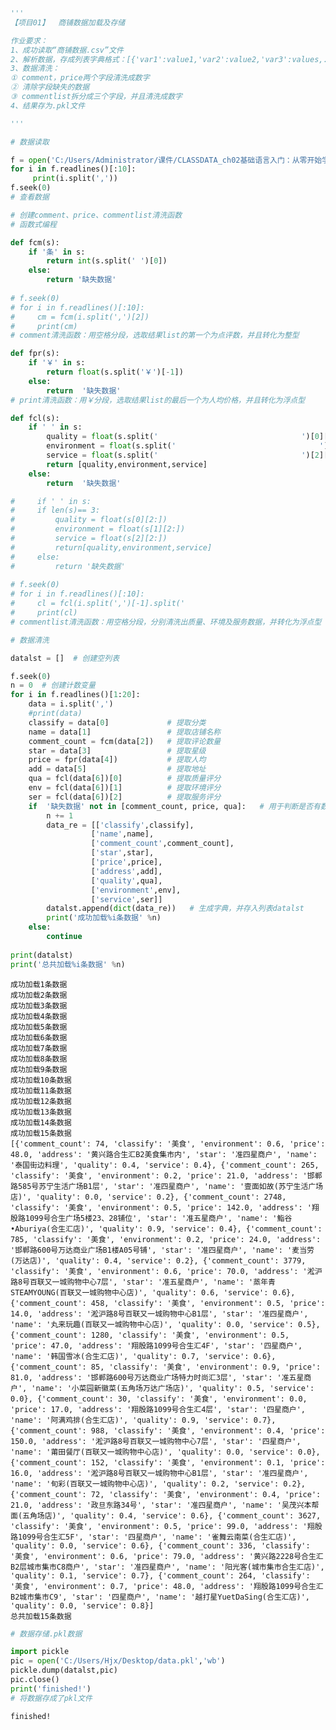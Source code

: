 

```python
'''
【项目01】  商铺数据加载及存储

作业要求：
1、成功读取“商铺数据.csv”文件
2、解析数据，存成列表字典格式：[{'var1':value1,'var2':value2,'var3':values,...},...,{}]
3、数据清洗：
① comment，price两个字段清洗成数字
② 清除字段缺失的数据
③ commentlist拆分成三个字段，并且清洗成数字
4、结果存为.pkl文件

'''
```


```python
# 数据读取

f = open('C:/Users/Administrator/课件/CLASSDATA_ch02基础语言入门：从零开始学习Python【瑞客论坛 www.ruike1.com】/CLASSDATA_ch02基础语言入门：从零开始学习Python/商铺数据.csv','r',encoding='utf8')
for i in f.readlines()[:10]:
     print(i.split(','))
f.seek(0)
# 查看数据
```


```python
# 创建comment、price、commentlist清洗函数
# 函数式编程

def fcm(s):
    if '条' in s:
        return int(s.split(' ')[0])
    else:
        return '缺失数据'
    
# f.seek(0)
# for i in f.readlines()[:10]:
#     cm = fcm(i.split(',')[2])
#     print(cm)
# comment清洗函数：用空格分段，选取结果list的第一个为点评数，并且转化为整型

def fpr(s):
    if '￥' in s:
        return float(s.split('￥')[-1])
    else:
        return  '缺失数据'
# print清洗函数：用￥分段，选取结果list的最后一个为人均价格，并且转化为浮点型

def fcl(s):
    if ' ' in s:
        quality = float(s.split('                                ')[0][2:])
        environment = float(s.split('                                ')[1][2:])
        service = float(s.split('                                ')[2][2:-1])
        return [quality,environment,service]
    else:
        return  '缺失数据'

#     if ' ' in s:
#     if len(s)== 3:
#         quality = float(s[0][2:])
#         environment = float(s[1][2:])
#         service = float(s[2][2:])
#         return[quality,environment,service]
#     else:
#         return '缺失数据'
    
# f.seek(0)
# for i in f.readlines()[:10]:
#     cl = fcl(i.split(',')[-1].split('                                '))
#     print(cl)
# commentlist清洗函数：用空格分段，分别清洗出质量、环境及服务数据，并转化为浮点型
```


```python
# 数据清洗

datalst = []  # 创建空列表

f.seek(0)
n = 0  # 创建计数变量
for i in f.readlines()[1:20]:
    data = i.split(',')
    #print(data)
    classify = data[0]             # 提取分类
    name = data[1]                 # 提取店铺名称
    comment_count = fcm(data[2])   # 提取评论数量
    star = data[3]                 # 提取星级
    price = fpr(data[4])           # 提取人均
    add = data[5]                  # 提取地址
    qua = fcl(data[6])[0]          # 提取质量评分
    env = fcl(data[6])[1]          # 提取环境评分
    ser = fcl(data[6])[2]          # 提取服务评分
    if  '缺失数据' not in [comment_count, price, qua]:   # 用于判断是否有数据缺失
        n += 1
        data_re = [['classify',classify],
                  ['name',name],
                  ['comment_count',comment_count],
                  ['star',star],
                  ['price',price],
                  ['address',add],
                  ['quality',qua],
                  ['environment',env],
                  ['service',ser]]
        datalst.append(dict(data_re))   # 生成字典，并存入列表datalst
        print('成功加载%i条数据' %n)
    else:
        continue
    
print(datalst) 
print('总共加载%i条数据' %n)
```

    成功加载1条数据
    成功加载2条数据
    成功加载3条数据
    成功加载4条数据
    成功加载5条数据
    成功加载6条数据
    成功加载7条数据
    成功加载8条数据
    成功加载9条数据
    成功加载10条数据
    成功加载11条数据
    成功加载12条数据
    成功加载13条数据
    成功加载14条数据
    成功加载15条数据
    [{'comment_count': 74, 'classify': '美食', 'environment': 0.6, 'price': 48.0, 'address': '黄兴路合生汇B2美食集市内', 'star': '准四星商户', 'name': '泰国街边料理', 'quality': 0.4, 'service': 0.4}, {'comment_count': 265, 'classify': '美食', 'environment': 0.2, 'price': 21.0, 'address': '邯郸路585号苏宁生活广场B1层', 'star': '准四星商户', 'name': '壹面如故(苏宁生活广场店)', 'quality': 0.0, 'service': 0.2}, {'comment_count': 2748, 'classify': '美食', 'environment': 0.5, 'price': 142.0, 'address': '翔殷路1099号合生广场5楼23、28铺位', 'star': '准五星商户', 'name': '鮨谷•Aburiya(合生汇店)', 'quality': 0.9, 'service': 0.4}, {'comment_count': 785, 'classify': '美食', 'environment': 0.2, 'price': 24.0, 'address': '邯郸路600号万达商业广场B1楼A05号铺', 'star': '准四星商户', 'name': '麦当劳(万达店)', 'quality': 0.4, 'service': 0.2}, {'comment_count': 3779, 'classify': '美食', 'environment': 0.6, 'price': 70.0, 'address': '淞沪路8号百联又一城购物中心7层', 'star': '准五星商户', 'name': '蒸年青STEAMYOUNG(百联又一城购物中心店)', 'quality': 0.6, 'service': 0.6}, {'comment_count': 458, 'classify': '美食', 'environment': 0.5, 'price': 14.0, 'address': '淞沪路8号百联又一城购物中心B1层', 'star': '准四星商户', 'name': '丸来玩趣(百联又一城购物中心店)', 'quality': 0.0, 'service': 0.5}, {'comment_count': 1280, 'classify': '美食', 'environment': 0.5, 'price': 47.0, 'address': '翔殷路1099号合生汇4F', 'star': '四星商户', 'name': '韩国雪冰(合生汇店)', 'quality': 0.7, 'service': 0.6}, {'comment_count': 85, 'classify': '美食', 'environment': 0.9, 'price': 81.0, 'address': '邯郸路600号万达商业广场特力时尚汇3层', 'star': '准五星商户', 'name': '小菜园新徽菜(五角场万达广场店)', 'quality': 0.5, 'service': 0.0}, {'comment_count': 30, 'classify': '美食', 'environment': 0.0, 'price': 17.0, 'address': '翔殷路1099号合生汇4层', 'star': '四星商户', 'name': '阿满鸡排(合生汇店)', 'quality': 0.9, 'service': 0.7}, {'comment_count': 988, 'classify': '美食', 'environment': 0.4, 'price': 150.0, 'address': '淞沪路8号百联又一城购物中心7层', 'star': '四星商户', 'name': '莆田餐厅(百联又一城购物中心店)', 'quality': 0.0, 'service': 0.0}, {'comment_count': 152, 'classify': '美食', 'environment': 0.1, 'price': 16.0, 'address': '淞沪路8号百联又一城购物中心B1层', 'star': '准四星商户', 'name': '旬彩(百联又一城购物中心店)', 'quality': 0.2, 'service': 0.2}, {'comment_count': 72, 'classify': '美食', 'environment': 0.4, 'price': 21.0, 'address': '政旦东路34号', 'star': '准四星商户', 'name': '吴茂兴本帮面(五角场店)', 'quality': 0.4, 'service': 0.6}, {'comment_count': 3627, 'classify': '美食', 'environment': 0.5, 'price': 99.0, 'address': '翔殷路1099号合生汇5F', 'star': '四星商户', 'name': '雀舞云南菜(合生汇店)', 'quality': 0.0, 'service': 0.6}, {'comment_count': 336, 'classify': '美食', 'environment': 0.6, 'price': 79.0, 'address': '黄兴路2228号合生汇B2层城市集市C8商户', 'star': '准四星商户', 'name': '阳光客(城市集市合生汇店)', 'quality': 0.1, 'service': 0.7}, {'comment_count': 264, 'classify': '美食', 'environment': 0.7, 'price': 48.0, 'address': '翔殷路1099号合生汇B2城市集市C9', 'star': '四星商户', 'name': '越打星YuetDaSing(合生汇店)', 'quality': 0.0, 'service': 0.8}]
    总共加载15条数据
    


```python
# 数据存储.pkl数据

import pickle
pic = open('C:/Users/Hjx/Desktop/data.pkl','wb')
pickle.dump(datalst,pic)
pic.close()
print('finished!')
# 将数据存成了pkl文件
```

    finished!
    
